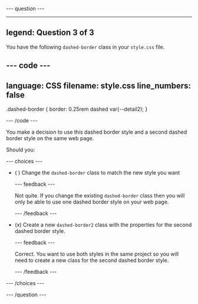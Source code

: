 
--- question ---

---
legend: Question 3 of 3
---

You have the following `dashed-border` class in your `style.css` file.

--- code ---
---
language: CSS filename: style.css
line_numbers: false
---

.dashed-border { border: 0.25rem dashed var(--detail2); }

--- /code ---

You make a decision to use this dashed border style and a second dashed border style on the same web page.

Should you:

--- choices ---

- ( ) Change the `dashed-border` class to match the new style you want


  --- feedback ---

  Not quite. If you change the existing `dashed-border` class then you will only be able to use one dashed border style on your web page.

  --- /feedback ---

- (x) Create a new `dashed-border2` class with the properties for the second dashed border style.


  --- feedback ---

  Correct. You want to use both styles in the same project so you will need to create a new class for the second dashed border style.

  --- /feedback ---

--- /choices ---

--- /question ---
